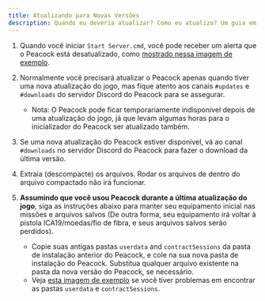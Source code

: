 ```yaml
---
title: Atualizando para Novas Versões
description: Quando eu deveria atualizar? Como eu atualizo? Um guia em tudo o que você precisa saber sobre atualizar.
---
```


1. Quando você iniciar `Start Server.cmd`, você pode receber um alerta que o Peacock está desatualizado, como [mostrado nessa imagem de exemplo](https://i.ibb.co/NtGMJjN/peacock-out-of-date.png).
2. Normalmente você precisará atualizar o Peacock apenas quando tiver uma nova atualização do jogo, mas fique atento aos canais `#updates` e `#downloads` do servidor Discord do Peacock para se assegurar.
    - Nota: O Peacock pode ficar temporariamente indisponível depois de uma atualização do jogo, já que levam algumas horas para o inicializador do Peacock ser atualizado também.
3. Se uma nova atualização do Peacock estiver disponível, vá ao canal `#downloads` no servidor Discord do Peacock para fazer o download da última versão.
4. Extraia (descompacte) os arquivos. Rodar os arquivos de dentro do arquivo compactado não irá funcionar.
5. **Assumindo que você usou Peacock durante a última atualização do jogo**, siga as instruções abaixo para manter seu equipamento inicial nas missões e arquivos salvos (De outra forma, seu equipamento irá voltar à pistola ICA19/moedas/fio de fibra, e seus arquivos salvos serão perdidos).

    - Copie suas antigas pastas `userdata` and `contractSessions` da pasta de instalação anterior do Peacock, e cole na sua nova pasta de instalação do Peacock. Substitua qualquer arquivo existente na pasta da nova versão do Peacock, se necessário.
    - Veja [esta imagem de exemplo](https://media.discordapp.net/attachments/833505136290299935/991070487654334464/unknown.png) se você tiver problemas em encontrar as pastas `userdata` e `contractSessions`.
